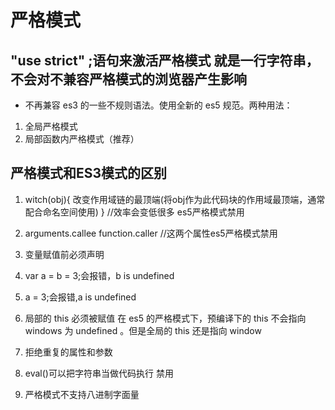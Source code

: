 # 严格模式

## "use strict" ;语句来激活严格模式   就是一行字符串，不会对不兼容严格模式的浏览器产生影响

* 不再兼容 es3 的一些不规则语法。使用全新的 es5 规范。两种用法：

1. 全局严格模式
2. 局部函数内严格模式（推荐）

## 严格模式和ES3模式的区别

1. witch(obj){
    改变作用域链的最顶端(将obj作为此代码块的作用域最顶端，通常配合命名空间使用)
}  //效率会变低很多  es5严格模式禁用

2. arguments.callee  function.caller      //这两个属性es5严格模式禁用

3. 变量赋值前必须声明  

4. var a = b = 3;会报错，b is undefined
5. a = 3;会报错,a is undefined  

6. 局部的 this 必须被赋值  在 es5 的严格模式下，预编译下的 this 不会指向 windows 为 undefined 。但是全局的 this 还是指向 window

7. 拒绝重复的属性和参数

8. eval()可以把字符串当做代码执行 禁用

9. 严格模式不支持八进制字面量
